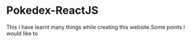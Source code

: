 # Pokedex-ReactJS
This 
I have learnt many things while creating this website.Some points I would like to
